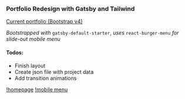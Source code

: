### **Portfolio Redesign with Gatsby and Tailwind**

[Current portfolio (Bootstrap v4)](https://nikkipeel.com)

*Bootstrapped with* `gatsby-default-starter`, *uses* `react-burger-menu` *for slide-out mobile menu*

#### **Todos**:
- Finish layout
- Create json file with project data
- Add transition animations

[!homepage](src/images/homepage.png)
[!mobile menu](images/burger-menu.png)
